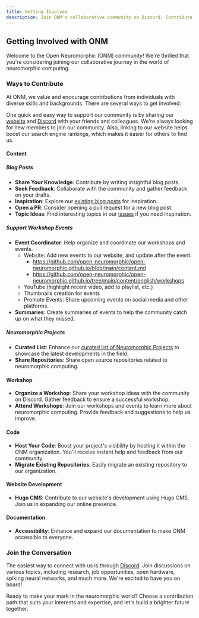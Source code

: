 ```yaml
---
title: Getting Involved
description: Join ONM's collaborative community on Discord. Contribute open source code, write blog posts, and boost visibility for your projects in neuromorphic computing.
---
```


## Getting Involved with ONM

Welcome to the Open Neuromorphic (ONM) community! We're thrilled that you're considering joining our collaborative journey in the world of neuromorphic computing.

### Ways to Contribute

At ONM, we value and encourage contributions from individuals with diverse skills and backgrounds. There are several ways to get involved:

One quick and easy way to support our community is by sharing our [website](https://open-neuromorphic.org/) and [Discord](https://discord.gg/C9bzWgNmqk) with your friends and colleagues. We're always looking for new members to join our community. Also, linking to our website helps boost our search engine rankings, which makes it easier for others to find us.

#### Content

##### Blog Posts

- **Share Your Knowledge**: Contribute by writing insightful blog posts.
- **Seek Feedback**: Collaborate with the community and gather feedback on your drafts.
- **Inspiration**: Explore our [existing blog posts](https://github.com/open-neuromorphic/open-neuromorphic.github.io/tree/main/content/english/blog) for inspiration.
- **Open a PR**: Consider opening a pull request for a new blog post.
- **Topic Ideas**: Find interesting topics in our [issues](https://github.com/open-neuromorphic/open-neuromorphic.github.io/issues) if you need inspiration.

##### Support Workshop Events

- **Event Coordinator**: Help organize and coordinate our workshops and events.
  - Website: Add new events to our website, and update after the event.
    - https://github.com/open-neuromorphic/open-neuromorphic.github.io/blob/main/content.md
    - https://github.com/open-neuromorphic/open-neuromorphic.github.io/tree/main/content/english/workshops
  - YouTube (highlight recent video, add to playlist, etc.)
  - Thumbnails creation for events
  - Promote Events: Share upcoming events on social media and other platforms.
- **Summaries**: Create summaries of events to help the community catch up on what they missed.


##### Neuromorphic Projects

- **Curated List**: Enhance our [curated list of Neuromorphic Projects](https://github.com/open-neuromorphic/open-neuromorphic) to showcase the latest developments in the field.
- **Share Repositories**: Share open source repositories related to neuromorphic computing.

#### Workshop

- **Organize a Workshop**: Share your workshop ideas with the community on Discord. Gather feedback to ensure a successful workshop.
- **Attend Workshops**: Join our workshops and events to learn more about neuromorphic computing. Provide feedback and suggestions to help us improve.

#### Code

- **Host Your Code**: Boost your project's visibility by hosting it within the ONM organization. You'll receive instant help and feedback from our community.
- **Migrate Existing Repositories**: Easily migrate an existing repository to our organization.

#### Website Development

- **Hugo CMS**: Contribute to our website's development using Hugo CMS. Join us in expanding our online presence.

#### Documentation

- **Accessibility**: Enhance and expand our documentation to make ONM accessible to everyone.

### Join the Conversation

The easiest way to connect with us is through [Discord](https://discord.gg/C9bzWgNmqk). Join discussions on various topics, including research, job opportunities, open hardware, spiking neural networks, and much more. We're excited to have you on board!

Ready to make your mark in the neuromorphic world? Choose a contribution path that suits your interests and expertise, and let's build a brighter future together.
